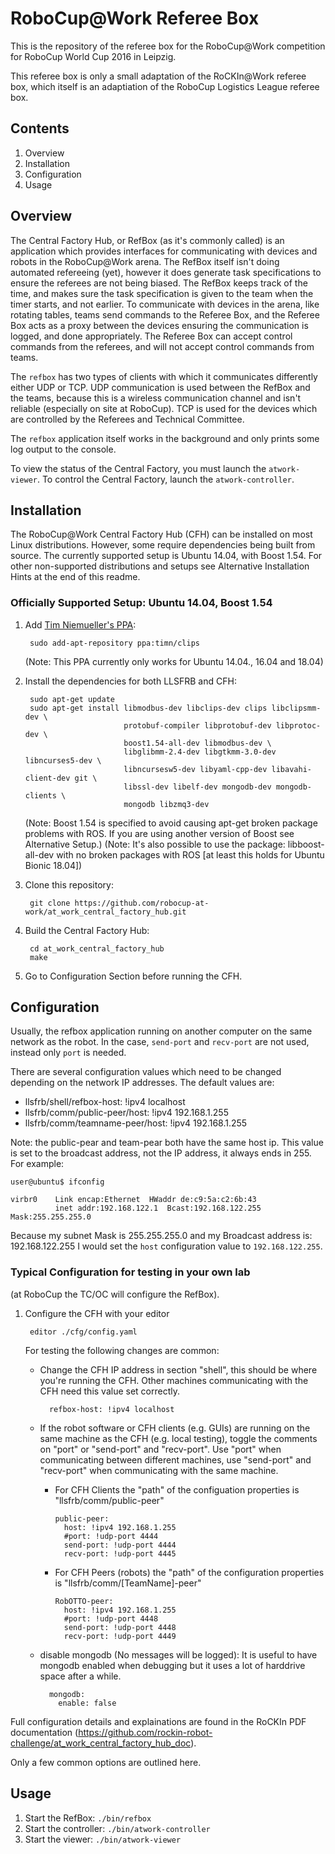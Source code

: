 RoboCup@Work Referee Box
========================

This is the repository of the referee box for the RoboCup@Work competition for RoboCup World Cup 2016 in Leipzig.

This referee box is only a small adaptation of the RoCKIn@Work referee box, which itself is an adaptiation of the RoboCup Logistics League referee box.

## Contents

1. Overview
2. Installation
3. Configuration
4. Usage

## Overview

The Central Factory Hub, or RefBox (as it's commonly called) is an application which provides interfaces for communicating with devices and robots in the RoboCup@Work arena. The RefBox itself isn't doing automated refereeing (yet), however it does generate task specifications to ensure the referees are not being biased. The RefBox keeps track of the time, and makes sure the task specification is given to the team when the timer starts, and not earlier. To communicate with devices in the arena, like rotating tables, teams send commands to the Referee Box, and the Referee Box acts as a proxy between the devices ensuring the communication is logged, and done appropriately. The Referee Box can accept control commands from the referees, and will not accept control commands from teams.

The ```refbox``` has two types of clients with which it communicates differently either UDP or TCP. UDP communication is used between the RefBox and the teams, because this is a wireless communication channel and isn't reliable (especially on site at RoboCup). TCP is used for the devices which are controlled by the Referees and Technical Committee.

The ```refbox``` application itself works in the background and only prints some log output to the console.

To view the status of the Central Factory, you must launch the ```atwork-viewer```. To control the Central Factory, launch the ```atwork-controller```.


## Installation
The RoboCup@Work Central Factory Hub (CFH) can be installed on most Linux distributions. However, some require dependencies being built from source. The currently supported setup is Ubuntu 14.04, with Boost 1.54. For other non-supported distributions and setups see Alternative Installation Hints at the end of this readme.

### Officially Supported Setup: Ubuntu 14.04, Boost 1.54

1. Add [Tim Niemueller's PPA](https://launchpad.net/~timn/+archive/ubuntu/clips):
      
        sudo add-apt-repository ppa:timn/clips
    (Note: This PPA currently only works for Ubuntu 14.04., 16.04 and 18.04)
    
2. Install the dependencies for both LLSFRB and CFH:
        
        sudo apt-get update
        sudo apt-get install libmodbus-dev libclips-dev clips libclipsmm-dev \
                             protobuf-compiler libprotobuf-dev libprotoc-dev \
                             boost1.54-all-dev libmodbus-dev \
                             libglibmm-2.4-dev libgtkmm-3.0-dev libncurses5-dev \
                             libncursesw5-dev libyaml-cpp-dev libavahi-client-dev git \
                             libssl-dev libelf-dev mongodb-dev mongodb-clients \
                             mongodb libzmq3-dev

     (Note: Boost 1.54 is specified to avoid causing apt-get broken package problems with ROS. If you are using another version of Boost see Alternative Setup.)
     (Note: It's also possible to use the package: libboost-all-dev with no broken packages with ROS [at least this holds for Ubuntu Bionic 18.04])

3. Clone this repository:
        
        git clone https://github.com/robocup-at-work/at_work_central_factory_hub.git

4. Build the Central Factory Hub:
        
        cd at_work_central_factory_hub
        make

5. Go to Configuration Section before running the CFH.


## Configuration

Usually, the refbox application running on another computer on the same network as the robot.
In the case, ```send-port``` and ```recv-port``` are not used, instead only ```port``` is needed.

There are several configuration values which need to be changed depending on the network IP addresses.
The default values are: 
  * llsfrb/shell/refbox-host: !ipv4 localhost
  * llsfrb/comm/public-peer/host: !ipv4 192.168.1.255
  * llsfrb/comm/teamname-peer/host: !ipv4 192.168.1.255

Note: the public-pear and team-pear both have the same host ip. This value is set to the broadcast address, not the IP address, it always ends in 255. For example:

```
user@ubuntu$ ifconfig

virbr0    Link encap:Ethernet  HWaddr de:c9:5a:c2:6b:43  
          inet addr:192.168.122.1  Bcast:192.168.122.255  Mask:255.255.255.0
```
Because my subnet Mask is 255.255.255.0 and my Broadcast address is: 192.168.122.255 I would set the ```host``` configuration value to ```192.168.122.255```. 

### Typical Configuration for testing in your own lab
(at RoboCup the TC/OC will configure the RefBox).

1. Configure the CFH with your editor
    
        editor ./cfg/config.yaml

    For testing the following changes are common:
    - Change the CFH IP address in section "shell", this should be where you're running the CFH. Other machines communicating with the CFH need this value set correctly.
        
            refbox-host: !ipv4 localhost

    - If the robot software or CFH clients (e.g. GUIs) are running on the same machine as the CFH (e.g. local testing), toggle the comments on "port" or "send-port" and "recv-port". Use "port" when communicating between different machines, use "send-port" and "recv-port" when communicating with the same machine.
      - For CFH Clients the "path" of the configuation properties is "llsfrb/comm/public-peer"
    
        ```    
        public-peer:
          host: !ipv4 192.168.1.255
          #port: !udp-port 4444
          send-port: !udp-port 4444
          recv-port: !udp-port 4445
        ```
      - For CFH Peers (robots) the "path" of the configuration properties is "llsfrb/comm/[TeamName]-peer" 

        ```
        RobOTTO-peer:
          host: !ipv4 192.168.1.255
          #port: !udp-port 4448
          send-port: !udp-port 4448
          recv-port: !udp-port 4449
        ```
    - disable mongodb (No messages will be logged):
        It is useful to have mongodb enabled when debugging but it uses a lot of harddrive space after a while.
        
            mongodb:
              enable: false

Full configuration details and explainations are found in the RoCKIn PDF documentation (https://github.com/rockin-robot-challenge/at_work_central_factory_hub_doc). 

Only a few common options are outlined here.




## Usage

1.    Start the RefBox:       ```./bin/refbox```
2.    Start the controller:   ```./bin/atwork-controller```
3.    Start the viewer:       ```./bin/atwork-viewer```

